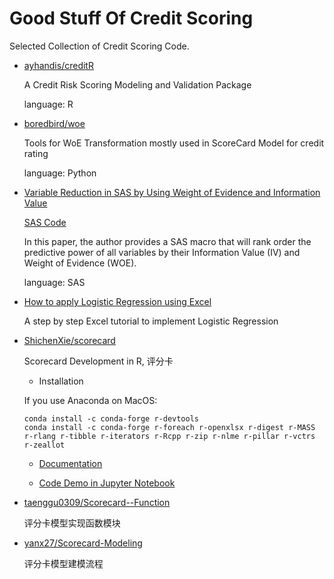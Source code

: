 # Good Stuff Of Credit Scoring
Selected Collection of Credit Scoring Code.

- [ayhandis/creditR](https://github.com/ayhandis/creditR)

  A Credit Risk Scoring Modeling and Validation Package
  
  language: R

- [boredbird/woe](https://github.com/boredbird/woe)

  Tools for WoE Transformation mostly used in ScoreCard Model for credit rating
  
  language: Python
  
 - [Variable Reduction in SAS by Using Weight of Evidence and Information Value](http://support.sas.com/resources/papers/proceedings13/095-2013.pdf)
 
   [SAS Code](./code/Variable_Reduction_By_WOE_IV.sas)
   

   In this paper, the author provides a SAS macro that will rank order 
  the predictive power of all variables by their
  Information Value (IV) and Weight of Evidence (WOE). 

   language: SAS
   
- [How to apply Logistic Regression using Excel](https://blog.learningtree.com/how-to-apply-logistic-regression-using-excel/)
   
   A step by step Excel tutorial to implement Logistic Regression
   
- [ShichenXie/scorecard](https://github.com/ShichenXie/scorecard)

   Scorecard Development in R, 评分卡
   
   - Installation
   
   If you use Anaconda on MacOS: 
   
   ```
   conda install -c conda-forge r-devtools
   conda install -c conda-forge r-foreach r-openxlsx r-digest r-MASS r-rlang r-tibble r-iterators r-Rcpp r-zip r-nlme r-pillar r-vctrs r-zeallot
   ```
   
   - [Documentation](http://shichen.name/scorecard/)
   
   - [Code Demo in Jupyter Notebook](./code/R_scorecard.ipynb)

- [taenggu0309/Scorecard--Function](https://github.com/taenggu0309/Scorecard--Function)
   
   评分卡模型实现函数模块

- [yanx27/Scorecard-Modeling](https://github.com/yanx27/Scorecard-Modeling)

   评分卡模型建模流程
